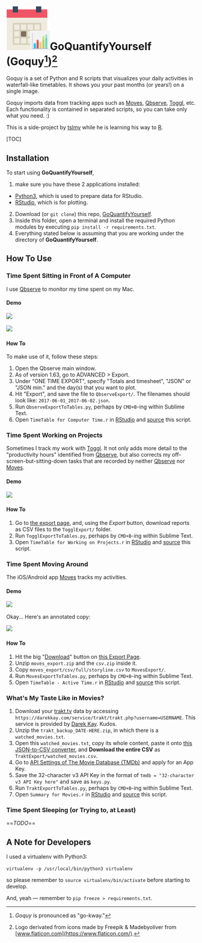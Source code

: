 # ![logo](logo/logo.svg)GoQuantifyYourself (Goquy[^1])[^2]

Goquy is a set of Python and R scripts that visualizes your daily activities in waterfall-like timetables. It shows you your past months (or years!) on a single image.

Goquy imports data from tracking apps such as [Moves][], [Qbserve][], [Toggl][], etc. Each functionality is contained in separated scripts, so you can take only what you need. :)  

This is a side-project by [tslmy][] while he is learning his way to [R][].

[tslmy]: https://github.com/tslmy/

[R]: https://www.r-project.org/

[^1]: *Goquy* is pronounced as "go-kway."
[^2]: Logo derivated from icons made by Freepik & Madebyoliver from [www.flaticon.com](https://www.flaticon.com/).

[TOC]

## Installation

To start using **GoQuantifyYourself**, 

1. make sure you have these 2 applications installed:

- [Python3](https://www.python.org/downloads/), which is used to prepare data for RStudio.
- [RStudio](https://www.rstudio.com/products/rstudio/download/), which is for plotting.

2. Download (or `git clone`) this repo, [GoQuantifyYourself](https://github.com/tslmy/GoQuantifyYourself).
3. Inside this folder, open a terminal and install the required Python modules by executing `pip install -r requirements.txt`.
4. Everything stated below is assuming that you are working under the directory of **GoQuantifyYourself**.

## How To Use

### Time Spent Sitting in Front of A Computer

I use [Qbserve][] to monitor my time spent on my Mac. 

#### Demo

![](https://ww4.sinaimg.cn/large/006tNc79ly1fh7xxvq3nqj31jo17aq95.jpg)

![](https://ww3.sinaimg.cn/large/006tNc79ly1fh7xyriyxnj31je172tkx.jpg)

#### How To

To make use of it, follow these steps:

1. Open the Qbserve main window.
2. As of version 1.63, go to ADVANCED > Export.
3. Under "ONE TIME EXPORT", specify "Totals and timesheet", "JSON" or "JSON min." and the day(s) that you want to plot. 
4. Hit "Export", and save the file to `QbserveExport/`. The filenames should look like: `2017-06-01_2017-06-02.json`.
5. Run `QbserveExportToTables.py`, perhaps by `CMD+B`-ing within Sublime Text.
6. Open `TimeTable for Computer Time.r` in [RStudio][] and [source](http://www.dummies.com/programming/r/how-to-source-a-script-in-r/) this script.

[Qbserve]: https://qotoqot.com/qbserve/

### Time Spent Working on Projects

Sometimes I track my work with [Toggl][]. It not only adds more detail to the "productivity hours" identified from [Qbserve][], but also corrects my off-screen-but-sitting-down tasks that are recorded by neither [Qbserve][] nor [Moves][].

[Toggl]: https://toggl.com/

#### Demo

![](https://ww1.sinaimg.cn/large/006tNc79ly1fh80p014m4j30zk0paq7s.jpg)

#### How To

1. Go to [the export page](https://toggl.com/app/reports/detailed/), and, using the _Export_ button, download reports as CSV files to the `TogglExport/` folder.
2. Run `TogglExportToTables.py`, perhaps by `CMD+B`-ing within Sublime Text.
3. Open `TimeTable for Working on Projects.r` in [RStudio][] and [source](http://www.dummies.com/programming/r/how-to-source-a-script-in-r/) this script.

### Time Spent Moving Around

The iOS/Android app [Moves][] tracks my activities. 

[Moves]: https://moves-app.com/

#### Demo
![](https://ws2.sinaimg.cn/large/006tKfTcly1fh4t8mq4pdj31kw188x6p.jpg)

Okay... Here's an annotated copy:

![](https://ws1.sinaimg.cn/large/006tKfTcly1fh4t8hk9vhj31kw18a1l2.jpg)


#### How To

1. Hit the big "[Download](https://accounts.moves-app.com/export/download)" button on [this Export Page](https://accounts.moves-app.com/export).
2. Unzip `moves_export.zip` and the `csv.zip` inside it.
3. Copy `moves_export/csv/full/storyline.csv` to `MovesExport/`.
4. Run `MovesExportToTables.py`, perhaps by `CMD+B`-ing within Sublime Text.
5. Open `TimeTable - Active Time.r` in [RStudio][] and [source](http://www.dummies.com/programming/r/how-to-source-a-script-in-r/) this script.

### What's My Taste Like in Movies?

1. Download your [trakt.tv](https://trakt.tv/) data by accessing `https://darekkay.com/service/trakt/trakt.php?username=USERNAME`. This service is provided by [Darek Kay](https://darekkay.com/2014/08/12/trakt-tv-backup/). Kudos.
2. Unzip the `trakt_backup_DATE-HERE.zip`, in which there is a `watched_movies.txt`.
3. Open this `watched_movies.txt`, copy its whole content, paste it onto [this JSON-to-CSV converter](https://konklone.io/json/), and __Download the entire CSV__ as `TraktExport/watched_movies.csv`.
4. Go to [API Settings of The Movie Database (TMDb)](https://www.themoviedb.org/settings/api) and apply for an App Key.
5. Save the 32-character v3 API Key in the format of `tmdb = "32-character v3 API Key here"` and save as `keys.py`.
6. Run `TraktExportToTables.py`, perhaps by `CMD+B`-ing within Sublime Text.
7. Open `Summary for Movies.r` in [RStudio][] and [source](http://www.dummies.com/programming/r/how-to-source-a-script-in-r/) this script.

### Time Spent Sleeping (or Trying to, at Least)

==*TODO*==



## A Note for Developers

I used a virtualenv with Python3:

`virtualenv -p /usr/local/bin/python3 virtualenv`

so please remember to `source virtualenv/bin/activate` before starting to develop.

And, yeah — remember to `pip freeze > requirements.txt`.



[RStudio]: https://www.rstudio.com/